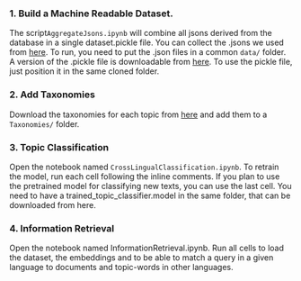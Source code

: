 ### 1. Build a Machine Readable Dataset.
The script`AggregateJsons.ipynb` will combine all jsons derived from the database in a single dataset.pickle file. You can collect the .jsons we used from [here](https://drive.google.com/drive/folders/1U9jZIhS-yyoqfPea4rG1kcnc37bNk3vK?usp=sharing). To run, you need to put the .json files in a common `data/` folder. A version of the .pickle file is downloadable from [here](https://drive.google.com/file/d/1EQ8Ci3zzLZf9vpKz0tHt5o7moI4gtWrZ/view?usp=sharing). To use the pickle file, just position it in the same cloned folder.

### 2. Add Taxonomies
Download the taxonomies for each topic from [here](https://drive.google.com/drive/folders/14t87V9MImkowDxGd0MGNMURz_KKpnrOR?usp=sharing) and add them to a `Taxonomies/` folder.

### 3. Topic Classification
Open the notebook named `CrossLingualClassification.ipynb`. To retrain the model, run each cell following the inline comments. If you plan to use the pretrained model for classifying new texts, you can use the last cell. You need to have a trained_topic_classifier.model in the same folder, that can be downloaded from here.

### 4. Information Retrieval
Open the notebook named InformationRetrieval.ipynb. Run all cells to load the dataset, the embeddings and to be able to match a query in a given language to documents and topic-words in other languages.
